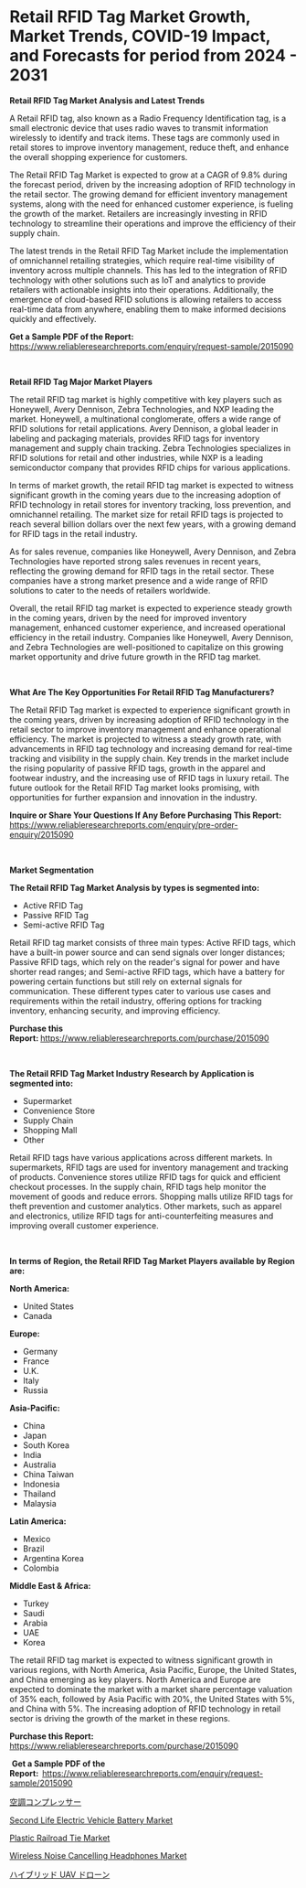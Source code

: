 <p><h1>Retail RFID Tag Market Growth, Market Trends, COVID-19 Impact, and Forecasts for period from 2024 - 2031</h1></p><p><strong>Retail RFID Tag Market Analysis and Latest Trends</strong></p>
<p><p>A Retail RFID tag, also known as a Radio Frequency Identification tag, is a small electronic device that uses radio waves to transmit information wirelessly to identify and track items. These tags are commonly used in retail stores to improve inventory management, reduce theft, and enhance the overall shopping experience for customers.</p><p>The Retail RFID Tag Market is expected to grow at a CAGR of 9.8% during the forecast period, driven by the increasing adoption of RFID technology in the retail sector. The growing demand for efficient inventory management systems, along with the need for enhanced customer experience, is fueling the growth of the market. Retailers are increasingly investing in RFID technology to streamline their operations and improve the efficiency of their supply chain.</p><p>The latest trends in the Retail RFID Tag Market include the implementation of omnichannel retailing strategies, which require real-time visibility of inventory across multiple channels. This has led to the integration of RFID technology with other solutions such as IoT and analytics to provide retailers with actionable insights into their operations. Additionally, the emergence of cloud-based RFID solutions is allowing retailers to access real-time data from anywhere, enabling them to make informed decisions quickly and effectively.</p></p>
<p><strong>Get a Sample PDF of the Report:&nbsp;</strong> <a href="https://www.reliableresearchreports.com/enquiry/request-sample/2015090">https://www.reliableresearchreports.com/enquiry/request-sample/2015090</a></p>
<p>&nbsp;</p>
<p><strong>Retail RFID Tag Major Market Players</strong></p>
<p><p>The retail RFID tag market is highly competitive with key players such as Honeywell, Avery Dennison, Zebra Technologies, and NXP leading the market. Honeywell, a multinational conglomerate, offers a wide range of RFID solutions for retail applications. Avery Dennison, a global leader in labeling and packaging materials, provides RFID tags for inventory management and supply chain tracking. Zebra Technologies specializes in RFID solutions for retail and other industries, while NXP is a leading semiconductor company that provides RFID chips for various applications.</p><p>In terms of market growth, the retail RFID tag market is expected to witness significant growth in the coming years due to the increasing adoption of RFID technology in retail stores for inventory tracking, loss prevention, and omnichannel retailing. The market size for retail RFID tags is projected to reach several billion dollars over the next few years, with a growing demand for RFID tags in the retail industry.</p><p>As for sales revenue, companies like Honeywell, Avery Dennison, and Zebra Technologies have reported strong sales revenues in recent years, reflecting the growing demand for RFID tags in the retail sector. These companies have a strong market presence and a wide range of RFID solutions to cater to the needs of retailers worldwide.</p><p>Overall, the retail RFID tag market is expected to experience steady growth in the coming years, driven by the need for improved inventory management, enhanced customer experience, and increased operational efficiency in the retail industry. Companies like Honeywell, Avery Dennison, and Zebra Technologies are well-positioned to capitalize on this growing market opportunity and drive future growth in the RFID tag market.</p></p>
<p>&nbsp;</p>
<p><strong>What Are The Key Opportunities For Retail RFID Tag Manufacturers?</strong></p>
<p><p>The Retail RFID Tag market is expected to experience significant growth in the coming years, driven by increasing adoption of RFID technology in the retail sector to improve inventory management and enhance operational efficiency. The market is projected to witness a steady growth rate, with advancements in RFID tag technology and increasing demand for real-time tracking and visibility in the supply chain. Key trends in the market include the rising popularity of passive RFID tags, growth in the apparel and footwear industry, and the increasing use of RFID tags in luxury retail. The future outlook for the Retail RFID Tag market looks promising, with opportunities for further expansion and innovation in the industry.</p></p>
<p><strong>Inquire or Share Your Questions If Any Before Purchasing This Report:</strong> <a href="https://www.reliableresearchreports.com/enquiry/pre-order-enquiry/2015090">https://www.reliableresearchreports.com/enquiry/pre-order-enquiry/2015090</a></p>
<p>&nbsp;</p>
<p><strong>Market Segmentation</strong></p>
<p><strong>The Retail RFID Tag Market Analysis by types is segmented into:</strong></p>
<p><ul><li>Active RFID Tag</li><li>Passive RFID Tag</li><li>Semi-active RFID Tag</li></ul></p>
<p><p>Retail RFID tag market consists of three main types: Active RFID tags, which have a built-in power source and can send signals over longer distances; Passive RFID tags, which rely on the reader's signal for power and have shorter read ranges; and Semi-active RFID tags, which have a battery for powering certain functions but still rely on external signals for communication. These different types cater to various use cases and requirements within the retail industry, offering options for tracking inventory, enhancing security, and improving efficiency.</p></p>
<p><strong>Purchase this Report:&nbsp;</strong><a href="https://www.reliableresearchreports.com/purchase/2015090">https://www.reliableresearchreports.com/purchase/2015090</a></p>
<p>&nbsp;</p>
<p><strong>The Retail RFID Tag Market Industry Research by Application is segmented into:</strong></p>
<p><ul><li>Supermarket</li><li>Convenience Store</li><li>Supply Chain</li><li>Shopping Mall</li><li>Other</li></ul></p>
<p><p>Retail RFID tags have various applications across different markets. In supermarkets, RFID tags are used for inventory management and tracking of products. Convenience stores utilize RFID tags for quick and efficient checkout processes. In the supply chain, RFID tags help monitor the movement of goods and reduce errors. Shopping malls utilize RFID tags for theft prevention and customer analytics. Other markets, such as apparel and electronics, utilize RFID tags for anti-counterfeiting measures and improving overall customer experience.</p></p>
<p>&nbsp;</p>
<p><strong>In terms of Region, the Retail RFID Tag Market Players available by Region are:</strong></p>
<p>
    <p> <strong> North America: </strong>
        <ul>
            <li>United States</li>
            <li>Canada</li>
        </ul>
        </p> 
    <p> <strong> Europe: </strong>
        <ul>
            <li>Germany</li>
            <li>France</li>
            <li>U.K.</li>
            <li>Italy</li>
            <li>Russia</li>
        </ul>
        </p> 
    <p> <strong> Asia-Pacific: </strong>
        <ul>
            <li>China</li>
            <li>Japan</li>
            <li>South Korea</li>
            <li>India</li>
            <li>Australia</li>
            <li>China Taiwan</li>
            <li>Indonesia</li>
            <li>Thailand</li>
            <li>Malaysia</li>
        </ul>
        </p> 
    <p> <strong> Latin America: </strong>
        <ul>
            <li>Mexico</li>
            <li>Brazil</li>
            <li>Argentina Korea</li>
            <li>Colombia</li>
        </ul>
        </p> 
    <p> <strong> Middle East & Africa: </strong>
        <ul>
            <li>Turkey</li>
            <li>Saudi</li>
            <li>Arabia</li>
            <li>UAE</li>
            <li>Korea</li>
        </ul>
    </p>
    </p>
<p><p>The retail RFID tag market is expected to witness significant growth in various regions, with North America, Asia Pacific, Europe, the United States, and China emerging as key players. North America and Europe are expected to dominate the market with a market share percentage valuation of 35% each, followed by Asia Pacific with 20%, the United States with 5%, and China with 5%. The increasing adoption of RFID technology in retail sector is driving the growth of the market in these regions.</p></p>
<p><strong>Purchase this Report: </strong><a href="https://www.reliableresearchreports.com/purchase/2015090">https://www.reliableresearchreports.com/purchase/2015090</a></p>
<p>&nbsp;<strong>Get a Sample PDF of the Report:&nbsp;&nbsp;</strong><a href="https://www.reliableresearchreports.com/enquiry/request-sample/2015090">https://www.reliableresearchreports.com/enquiry/request-sample/2015090</a></p>
<p><strong></strong></p>
<p><p><a href="https://github.com/vhemk0794148/Market-Research-Report-List-1/blob/main/456810811066.md">空調コンプレッサー</a></p><p><a href="https://issuu.com/reportprime-2/docs/second-life-electric-vehicle-battery-market-size-2">Second Life Electric Vehicle Battery Market</a></p><p><a href="https://issuu.com/reportprime-2/docs/plastic-railroad-tie-market-size-2030.pptx">Plastic Railroad Tie Market</a></p><p><a href="https://github.com/gamblestampleyjenny50m5sl6/Market-Research-Report-List-2/blob/main/wireless-noise-cancelling-headphones-market.md">Wireless Noise Cancelling Headphones Market</a></p><p><a href="https://github.com/pepo3k/Market-Research-Report-List-1/blob/main/710927611067.md">ハイブリッド UAV ドローン</a></p></p>